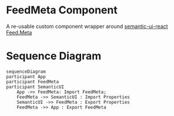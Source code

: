 # FeedMeta Component

A re-usable custom component wrapper around [semantic-ui-react Feed.Meta](https://react.semantic-ui.com/views/feed)

# Sequence Diagram

```mermaid
sequenceDiagram
participant App
participant FeedMeta
participant SemanticUI
    App ->> FeedMeta: Import FeedMeta;
    FeedMeta ->> SemanticUI : Import Properties
    SemanticUI ->> FeedMeta : Export Properties
    FeedMeta ->> App : Export FeedMeta
```
